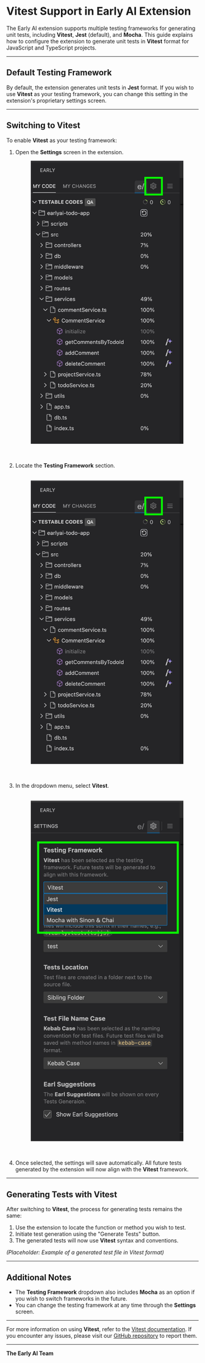 # Vitest Support in Early AI Extension

The Early AI extension supports multiple testing frameworks for generating unit tests, including **Vitest**, **Jest** (default), and **Mocha**. This guide explains how to configure the extension to generate unit tests in **Vitest** format for JavaScript and TypeScript projects.

---

## Default Testing Framework

By default, the extension generates unit tests in **Jest** format. If you wish to use **Vitest** as your testing framework, you can change this setting in the extension's proprietary settings screen.

---

## Switching to Vitest

To enable **Vitest** as your testing framework:

1. Open the **Settings** screen in the extension.
   <br>
   <figure>
      <img src="https://raw.githubusercontent.com/earlyai/earlyai-docs/main/media/settings/settings.jpg"
            alt="Settings Screen in the Extension" width=400 >
   </figure>
   <br>

2. Locate the **Testing Framework** section.  
   <br>
   <figure>
      <img src="https://raw.githubusercontent.com/earlyai/earlyai-docs/main/media/settings/settings.jpg"
            alt="Testing Framework in the Settings" width=400 >
   </figure>
   <br>

3. In the dropdown menu, select **Vitest**.  
   <br>
   <figure>
      <img src="https://raw.githubusercontent.com/earlyai/earlyai-docs/main/media/settings/vitest.jpg"
            alt="Vitest in Testing Frameroks" width=400 >
   </figure>
   <br>

4. Once selected, the settings will save automatically. All future tests generated by the extension will now align with the **Vitest** framework.

---

## Generating Tests with Vitest

After switching to **Vitest**, the process for generating tests remains the same:

1. Use the extension to locate the function or method you wish to test.  
2. Initiate test generation using the "Generate Tests" button.  
3. The generated tests will now use **Vitest** syntax and conventions.

*(Placeholder: Example of a generated test file in Vitest format)*

---

## Additional Notes

- The **Testing Framework** dropdown also includes **Mocha** as an option if you wish to switch frameworks in the future.
- You can change the testing framework at any time through the **Settings** screen.

---

For more information on using **Vitest**, refer to the [Vitest documentation](https://vitest.dev/). If you encounter any issues, please visit our [GitHub repository](https://github.com/earlyai/earlyai-vscode-release) to report them.

---

**The Early AI Team**